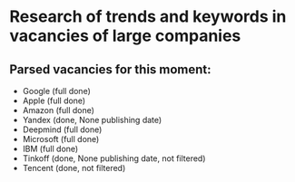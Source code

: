 # Research of trends and keywords in vacancies of large companies

## Parsed vacancies for this moment:
- Google (full done)
- Apple (full done)
- Amazon (full done)
- Yandex (done, None publishing date)
- Deepmind (full done)
- Microsoft (full done)
- IBM (full done)
- Tinkoff (done, None publishing date, not filtered)
- Tencent (done, not filtered)
